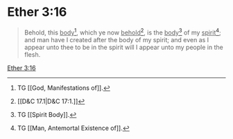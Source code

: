 # Ether 3:16

> Behold, this <u>body</u>[^a], which ye now <u>behold</u>[^b], is the <u>body</u>[^c] of my <u>spirit</u>[^d]; and man have I created after the body of my spirit; and even as I appear unto thee to be in the spirit will I appear unto my people in the flesh.

[Ether 3:16](https://www.churchofjesuschrist.org/study/scriptures/bofm/ether/3?lang=eng&id=p16#p16)


[^a]: TG [[God, Manifestations of]].
[^b]: [[D&C 17.1|D&C 17:1.]]
[^c]: TG [[Spirit Body]].
[^d]: TG [[Man, Antemortal Existence of]].
